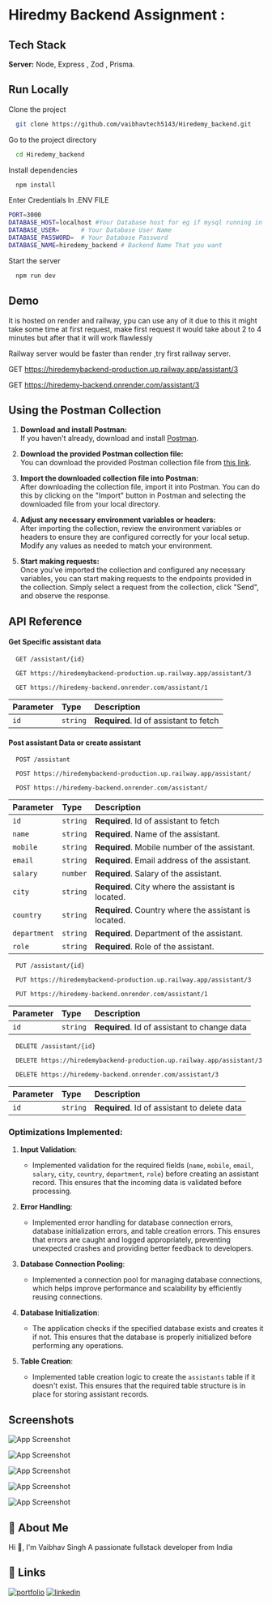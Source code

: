 # Hiredmy Backend Assignment : 

## Tech Stack

**Server:** Node, Express , Zod , Prisma.


## Run Locally

Clone the project

```bash
  git clone https://github.com/vaibhavtech5143/Hiredemy_backend.git
```

Go to the project directory

```bash
  cd Hiredemy_backend
```

Install dependencies

```bash
  npm install
```

Enter Credentials In .ENV FILE

```bash
PORT=3000
DATABASE_HOST=localhost #Your Database host for eg if mysql running in local then it would be localhost
DATABASE_USER=      # Your Database User Name
DATABASE_PASSWORD=  # Your Database Password
DATABASE_NAME=hiredemy_backend # Backend Name That you want

```

Start the server

```bash
  npm run dev
```


## Demo

It is hosted on render and railway, ypu can use any of it  due to this it might take some time at first request, make first request it would take about 2 to 4 minutes but after that it will work flawlessly

Railway server would be faster than render ,try first railway server.

GET https://hiredemybackend-production.up.railway.app/assistant/3


GET https://hiredemy-backend.onrender.com/assistant/3




## Using the Postman Collection

1. **Download and install Postman:**  
   If you haven't already, download and install [Postman](https://www.postman.com/downloads/).

2. **Download the provided Postman collection file:**  
   You can download the provided Postman collection file from [this link](https://drive.google.com/file/d/1UtbdLP76ui9Nxg0BTLaq9LXtvTV2YQCD/view?usp=sharing).

3. **Import the downloaded collection file into Postman:**  
   After downloading the collection file, import it into Postman. You can do this by clicking on the "Import" button in Postman and selecting the downloaded file from your local directory.

4. **Adjust any necessary environment variables or headers:**  
   After importing the collection, review the environment variables or headers to ensure they are configured correctly for your local setup. Modify any values as needed to match your environment.

5. **Start making requests:**  
   Once you've imported the collection and configured any necessary variables, you can start making requests to the endpoints provided in the collection. Simply select a request from the collection, click "Send", and observe the response.




## API Reference

#### Get Specific assistant data


```http
  GET /assistant/{id}

  GET https://hiredemybackend-production.up.railway.app/assistant/3

  GET https://hiredemy-backend.onrender.com/assistant/1
```

| Parameter | Type     | Description                       |
| :-------- | :------- | :-------------------------------- |
| `id`      | `string` | **Required**. Id of assistant to fetch |

#### Post assistant Data or create assistant


```http
  POST /assistant

  POST https://hiredemybackend-production.up.railway.app/assistant/

  POST https://hiredemy-backend.onrender.com/assistant/
```

| Parameter | Type     | Description                       |
| :-------- | :------- | :-------------------------------- |
| `id`      | `string` | **Required**. Id of assistant to fetch |
| `name`      | `string` | **Required**. Name of the assistant. |
| `mobile`      | `string` | **Required**. Mobile number of the assistant. |
| `email`      | `string` | **Required**.  Email address of the assistant. |
| `salary`      | `number` | **Required**. Salary of the assistant. |
| `city`      | `string` | **Required**. City where the assistant is located. |
| `country`      | `string` | **Required**. Country where the assistant is located. |
| `department`      | `string` | **Required**. Department of the assistant. |
| `role`      | `string` | **Required**. Role of the assistant. |

```http
  PUT /assistant/{id}

  PUT https://hiredemybackend-production.up.railway.app/assistant/3

  PUT https://hiredemy-backend.onrender.com/assistant/1
```

| Parameter | Type     | Description                       |
| :-------- | :------- | :-------------------------------- |
| `id`      | `string` | **Required**. Id of assistant to change data |

```http
  DELETE /assistant/{id}

  DELETE https://hiredemybackend-production.up.railway.app/assistant/3

  DELETE https://hiredemy-backend.onrender.com/assistant/3
```

| Parameter | Type     | Description                       |
| :-------- | :------- | :-------------------------------- |
| `id`      | `string` | **Required**. Id of assistant to delete data |


### Optimizations Implemented:

1. **Input Validation**:
   - Implemented validation for the required fields (`name`, `mobile`, `email`, `salary`, `city`, `country`, `department`, `role`) before creating an assistant record. This ensures that the incoming data is validated before processing.

2. **Error Handling**:
   - Implemented error handling for database connection errors, database initialization errors, and table creation errors. This ensures that errors are caught and logged appropriately, preventing unexpected crashes and providing better feedback to developers.

3. **Database Connection Pooling**:
   - Implemented a connection pool for managing database connections, which helps improve performance and scalability by efficiently reusing connections.

4. **Database Initialization**:
   - The application checks if the specified database exists and creates it if not. This ensures that the database is properly initialized before performing any operations.

5. **Table Creation**:
   - Implemented table creation logic to create the `assistants` table if it doesn't exist. This ensures that the required table structure is in place for storing assistant records.

## Screenshots

![App Screenshot](https://i.ibb.co/48WzmD0/get.png)

![App Screenshot](https://i.ibb.co/T1bP6Q6/post.png)

![App Screenshot](https://i.ibb.co/1RBPqNG/update.png)

![App Screenshot](https://i.ibb.co/PgQ2gdJ/delete.png)

![App Screenshot](https://i.ibb.co/6Y2fNQS/error.png)


## 🚀 About Me
Hi 👋, I'm Vaibhav Singh
A passionate fullstack developer from India


## 🔗 Links
[![portfolio](https://img.shields.io/badge/my_portfolio-000?style=for-the-badge&logo=ko-fi&logoColor=white)](https://vaibhavsingh2633.vercel.app)
[![linkedin](https://img.shields.io/badge/linkedin-0A66C2?style=for-the-badge&logo=linkedin&logoColor=white)](https://www.linkedin.com/in/vaibhav-singh-0785291b5)


